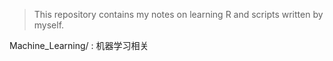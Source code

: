 > This repository contains my notes on learning R and scripts written by myself.

Machine_Learning/ : 机器学习相关

